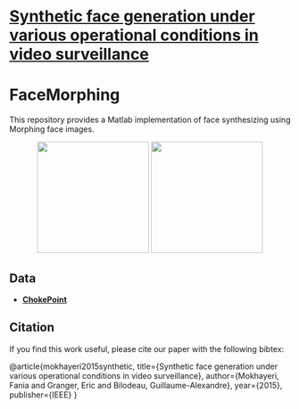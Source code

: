 **[Synthetic face generation under various operational conditions in video surveillance](https://ieeexplore.ieee.org/document/7351567/)**
===========

# FaceMorphing
This repository provides a Matlab implementation of face synthesizing using Morphing face images.

<p align="center">
  <img src="media/1.gif" width="200">
  <img src="media/2.gif" width="200">
</p>

## Data

- **[ChokePoint](http://arma.sourceforge.net/chokepoint/)** 


## Citation

If you find this work useful, please cite our paper with the following bibtex:

@article{mokhayeri2015synthetic,
  title={Synthetic face generation under various operational conditions in video surveillance},
  author={Mokhayeri, Fania and Granger, Eric and Bilodeau, Guillaume-Alexandre},
  year={2015},
  publisher={IEEE}
}
